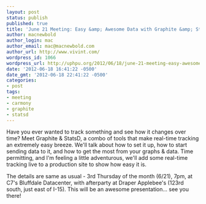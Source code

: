 ```yaml
---
layout: post
status: publish
published: true
title: 'June 21 Meeting: Easy &amp; Awesome Data with Graphite &amp; StatsD by Justin "Rockstar" Carmony'
author: macnewbold
author_login: mac
author_email: mac@macnewbold.com
author_url: http://www.vivint.com/
wordpress_id: 1066
wordpress_url: http://uphpu.org/2012/06/18/june-21-meeting-easy-awesome-data-with-graphite-statsd-by-justin-rockstar-carmony/
date: '2012-06-18 16:41:22 -0500'
date_gmt: '2012-06-18 22:41:22 -0500'
categories:
- post
tags:
- meeting
- carmony
- graphite
- statsd
---
```

<p>Have you ever wanted to track something and see how it changes over time? Meet Graphite &amp; StatsD, a combo of tools that make real-time tracking an extremely easy breeze. We'll talk about how to set it up, how to start sending data to it, and how to get the most from your graphs &amp; data. Time permitting, and I'm feeling a little adventurous, we'll add some real-time tracking live to a production site to show how easy it is.</p>
<p>The details are same as usual - 3rd Thursday of the month (6/21), 7pm, at C7's Bluffdale Datacenter, with afterparty at Draper Applebee's (123rd south, just east of I-15). This will be an awesome presentation... see you there!</p>
